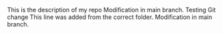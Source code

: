 This is the description of my repo
Modification in main branch.
Testing Git change
This line was added from the correct folder.
Modification in main branch.
